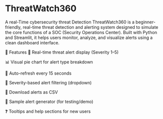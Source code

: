 
# ThreatWatch360
 A real-Time cybersecurity threat Detection
ThreatWatch360 is a beginner-friendly, real-time threat detection and alerting system designed to simulate the core functions of a SOC (Security Operations Center). Built with Python and Streamlit, it helps users monitor, analyze, and visualize alerts using a clean dashboard interface.

🚀 Features
🔐 Real-time threat alert display (Severity 1–5)

📊 Visual pie chart for alert type breakdown

🔁 Auto-refresh every 15 seconds

🔎 Severity-based alert filtering (dropdown)

📁 Download alerts as CSV

🧪 Sample alert generator (for testing/demo)

❓ Tooltips and help sections for new users

